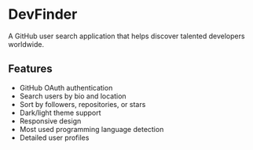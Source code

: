 # DevFinder

A GitHub user search application that helps discover talented developers worldwide.

## Features

- GitHub OAuth authentication
- Search users by bio and location
- Sort by followers, repositories, or stars
- Dark/light theme support
- Responsive design
- Most used programming language detection
- Detailed user profiles
